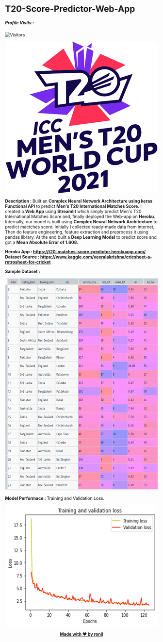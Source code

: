# T20-Score-Predictor-Web-App

##### Profile Visits :
![Visitors](https://visitor-badge.glitch.me/badge?page_id=ronylpatil.T20-Score-Predictor-Web-App&left_color=lightgrey&right_color=blueviolet&left_text=visitors) 

<p align="center">
  <img class="center" src ="/sample/ICC_Cricket-T20_Logo.png" alt="Drawing" style="width: 500px; height: 500px">
</p>

<b>Description : </b> Built an <b>Complex Neural Network Architecture using keras Functional API</b> to predict __Men's T20 International Matches Score__. I created a __Web App__ using <b>Streamlit</b> which simply predict Men's T20 International Matches Score and, finally deployed the Web-app on __Heroku__. Internally, our model is built using <b>Complex Neural Network Architecture</b> to predict mactches score. Initially I collected ready-made data from internet, Then do feature engineering, feature extraction and preprocess it using pandas library. At the end built a __Deep Learning Model__ to predict score and got a __Mean Absolute Error of 1.608.__

<b>Heroku App : https://t20-matches-score-predictor.herokuapp.com/ </b><br>
<b>Dataset Source : https://www.kaggle.com/veeralakrishna/cricsheet-a-retrosheet-for-cricket </b>

<b>Sample Dataset : </b>
<p align="center">
  <img class="center" src ="/sample/t20a.png" alt="Drawing" style="width: 600px; height: 700px">
</p>

<b>Model Performace : </b>Training and Validation Loss.
<p align="center">
  <img class="center" src ="/sample/t20_Fmodel.png" alt="Drawing" style="width: 500px; height: 400px">
</p>

<p align="center">
  <a href="https://www.linkedin.com/in/ronylpatil/"><b>Made with ❤ by ronil</a>
</p>
